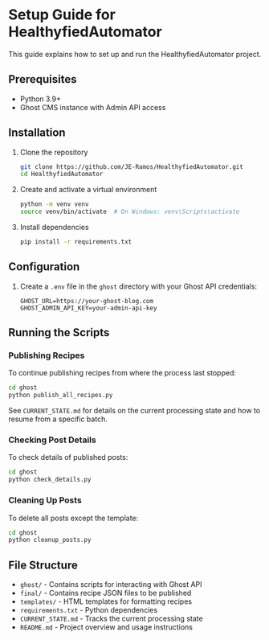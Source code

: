 # Setup Guide for HealthyfiedAutomator

This guide explains how to set up and run the HealthyfiedAutomator project.

## Prerequisites

- Python 3.9+
- Ghost CMS instance with Admin API access

## Installation

1. Clone the repository
   ```bash
   git clone https://github.com/JE-Ramos/HealthyfiedAutomator.git
   cd HealthyfiedAutomator
   ```

2. Create and activate a virtual environment
   ```bash
   python -m venv venv
   source venv/bin/activate  # On Windows: venv\Scripts\activate
   ```

3. Install dependencies
   ```bash
   pip install -r requirements.txt
   ```

## Configuration

1. Create a `.env` file in the `ghost` directory with your Ghost API credentials:
   ```
   GHOST_URL=https://your-ghost-blog.com
   GHOST_ADMIN_API_KEY=your-admin-api-key
   ```

## Running the Scripts

### Publishing Recipes

To continue publishing recipes from where the process last stopped:

```bash
cd ghost
python publish_all_recipes.py
```

See `CURRENT_STATE.md` for details on the current processing state and how to resume from a specific batch.

### Checking Post Details

To check details of published posts:

```bash
cd ghost
python check_details.py
```

### Cleaning Up Posts

To delete all posts except the template:

```bash
cd ghost
python cleanup_posts.py
```

## File Structure

- `ghost/` - Contains scripts for interacting with Ghost API
- `final/` - Contains recipe JSON files to be published
- `templates/` - HTML templates for formatting recipes
- `requirements.txt` - Python dependencies
- `CURRENT_STATE.md` - Tracks the current processing state
- `README.md` - Project overview and usage instructions 